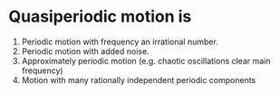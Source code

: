 # Quasiperiodic motion is
1. Periodic motion with frequency an irrational number.
1. Periodic motion with added noise.
1. Approximately periodic motion (e.g. chaotic oscillations clear main frequency)
1. Motion with many rationally independent periodic components
